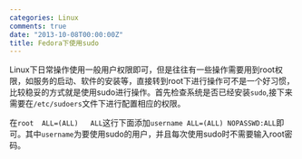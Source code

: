 ```yaml
---
categories: Linux
comments: true
date: "2013-10-08T00:00:00Z"
title: Fedora下使用sudo
---
```

Linux下日常操作使用一般用户权限即可，但是往往有一些操作需要用到root权限，如服务的启动、软件的安装等，直接转到root下进行操作可不是一个好习惯，比较稳妥的方式就是使用sudo进行操作。首先检查系统是否已经安装`sudo`,接下来需要在`/etc/sudoers`文件下进行配置相应的权限。

在`root	ALL=(ALL)	ALL`这行下面添加`username	ALL=(ALL) NOPASSWD:ALL`即可。其中`username`为要使用sudo的用户，并且每次使用sudo时不需要输入root密码。

